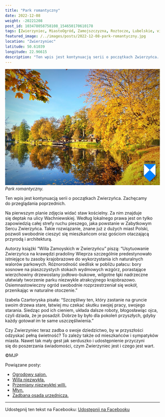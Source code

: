 ```yaml
---
title: "Park romantyczny"
date: 2022-12-08
weight: -20221208
post_id: 103478058758108_154650170610178
tags: [Zwierzyniec, MiastoOgród, Zamojszczyzna, Roztocze, Lubelskie, villarestituta, turystyka, dziedzictwo, zabytki, krajobrazy]
featured_image: /../images/posts/2022-12-08-park-romantyczny.jpg
location: "Zwierzyniec"
latitude: 50.61039
longitude: 22.96615
description: "Ten wpis jest kontynuacją serii o początkach Zwierzyńca. Zachęcamy do przeglądania poprzednich...."
---
```


![Park romantyczny.](/images/posts/2022-12-08-park-romantyczny.jpg)
*Park romantyczny.*

Ten wpis jest kontynuacją serii o początkach Zwierzyńca. Zachęcamy do przeglądania poprzednich.

Na pierwszym planie zdjęcia widać staw kościelny. Za nim znajduje się deptak na ulicy Wachniewskiej. Według lokalnego prawa jest on tylko zapowiedzią całej strefy ruchu pieszego, jaka powstanie w Zabytkowym Sercu Zwierzyńca. Takie rozwiązanie, znane już z dużych miast Polski, pozwoli swobodnie cieszyć się mieszkańcom oraz gościom otaczającą przyrodą i architekturą.

Autorzy książki “Willa Zamoyskich w Zwierzyńcu” piszą:
“Usytuowanie Zwierzyńca na krawędzi pradoliny Wieprza szczególnie predestynowało istniejące tu zasoby krajobrazowe do wykorzystania ich naturalnych walorów parkowych. Różnorodność siedlisk w pobliżu pałacu: bory sosnowe na piaszczystych stokach wydmowych wzgórz, porastające wierzchowiny drzewostany jodłowo-bukowe, wilgotne łąki nadrzeczne ułatwiały tworzenie parku niezwykle atrakcyjnego krajobrazowo. Osiemnastowieczny ogród swobodnie rozprzestrzeniał się wokół, przenikając w naturalne otoczenie.”

Izabela Czartoryska pisała:
“Szczęśliwy ten, który zastanie na gruncie swoim drzewa stare, łatwiej mu czekać skutku swojej pracy, swojego starania. Siedząc pod ich cieniem, układa dalsze roboty, błogosławiąc ojca, czyli dziada, że je posadził. Dobrze by było dla pokoleń przyszłych, gdyby każdy gotował im te same uszczęśliwienia.”

Czy Zwierzyniec teraz zadba o swoje dziedzictwo, by w przyszłości odzyskać pełną świetność?
To zależy także od mieszkańców i sympatyków miasta.
Nawet tak mały gest jak serduszko i udostępnienie przyczyni się do poszerzania świadomości, czym Zwierzyniec jest i czego jest wart.



©MJP

Powiązane posty:
- [Ogrodowy salon.](/posts/Ogrodowy-salon)
- [Willa niezwykła.](/posts/Willa-niezwykla)
- [Przemiany niezwykłej willi.](/posts/Przemiany-niezwyklej-willi)
- [Młyn.](/posts/Mlyn)
- [Zadbana osada urzędnicza.](/posts/Zadbana-osada-urzednicza)


---

Udostępnij ten tekst na Facebooku:
[Udostępnij na Facebooku](https://www.facebook.com/sharer/sharer.php?u=https://stowarzyszeniewachniewskiej.pl/posts/Park-romantyczny)

<script type="application/ld+json">
{
  "@context": "https://schema.org",
  "@type": "BlogPosting",
  "headline": "Park romantyczny",
  "datePublished": "2022-12-08",
  "dateModified": "2022-12-08",
  "author": {
    "@type": "Person",
    "name": "Michał Jan Patyk"
  },
  "publisher": {
    "@type": "Organization",
    "name": "Stowarzyszenie im. Aleksandry Wachniewskiej",
    "logo": {
      "@type": "ImageObject",
      "url": "https://stowarzyszeniewachniewskiej.pl/images/logo/logo.svg"
    }
  },
  "mainEntityOfPage": {
    "@type": "WebPage",
    "@id": "https://stowarzyszeniewachniewskiej.pl/posts/park-romantyczny"
  },
  "image": {
    "@type": "ImageObject",
    "url": "https://stowarzyszeniewachniewskiej.pl//images/posts/2022-12-08-park-romantyczny.jpg"
  },
  "articleSection": "Dziedzictwo Kulturowe i Zabytki",
  "keywords": "[Zwierzyniec, MiastoOgród, Zamojszczyzna, Roztocze, Lubelskie, villarestituta, turystyka, dziedzictwo, zabytki, krajobrazy]",
  "wordCount": 212,
  "articleBody": "Ten wpis jest kontynuacją serii o początkach Zwierzyńca. Zachęcamy do przeglądania poprzednich.\n\nNa pierwszym planie zdjęcia widać staw kościelny. Za nim znajduje się deptak na ulicy Wachniewskiej. Według lokalnego prawa jest on tylko zapowiedzią całej strefy ruchu pieszego, jaka powstanie w Zabytkowym Sercu Zwierzyńca. Takie rozwiązanie, znane już z dużych miast Polski, pozwoli swobodnie cieszyć się mieszkańcom oraz gościom otaczającą przyrodą i architekturą.\n\nAutorzy książki “Willa Zamoyskich w Zwierzyńcu” piszą:\n“Usytuowanie Zwierzyńca na krawędzi pradoliny Wieprza szczególnie predestynowało istniejące tu zasoby krajobrazowe do wykorzystania ich naturalnych walorów parkowych. Różnorodność siedlisk w pobliżu pałacu: bory sosnowe na piaszczystych stokach wydmowych wzgórz, porastające wierzchowiny drzewostany jodłowo-bukowe, wilgotne łąki nadrzeczne ułatwiały tworzenie parku niezwykle atrakcyjnego krajobrazowo. Osiemnastowieczny ogród swobodnie rozprzestrzeniał się wokół, przenikając w naturalne otoczenie.”\n\nIzabela Czartoryska pisała:\n“Szczęśliwy ten, który zastanie na gruncie swoim drzewa stare, łatwiej mu czekać skutku swojej pracy, swojego starania. Siedząc pod ich cieniem, układa dalsze roboty, błogosławiąc ojca, czyli dziada, że je posadził. Dobrze by było dla pokoleń przyszłych, gdyby każdy gotował im te same uszczęśliwienia.”\n\nCzy Zwierzyniec teraz zadba o swoje dziedzictwo, by w przyszłości odzyskać pełną świetność?\nTo zależy także od mieszkańców i sympatyków miasta.\nNawet tak mały gest jak serduszko i udostępnienie przyczyni się do poszerzania świadomości, czym Zwierzyniec jest i czego jest wart.\n\n\n\n©MJP",
  "description": "Ten wpis jest kontynuacją serii o początkach Zwierzyńca. Zachęcamy do przeglądania poprzednich....",
  "copyrightHolder": {
    "@type": "Person",
    "name": "Michał Jan Patyk"
  }
}
</script>
<script type="application/ld+json">
{
  "@context": "https://schema.org",
  "@type": "BreadcrumbList",
  "itemListElement": [
    {
      "@type": "ListItem",
      "position": 1,
      "name": "Home",
      "item": "https://stowarzyszeniewachniewskiej.pl"
    },
    {
      "@type": "ListItem",
      "position": 2,
      "name": "posts",
      "item": "https://stowarzyszeniewachniewskiej.pl/posts"
    },
    {
      "@type": "ListItem",
      "position": 3,
      "name": "Park romantyczny",
      "item": "https://stowarzyszeniewachniewskiej.pl/posts/park-romantyczny"
    }
  ]
}
</script>
